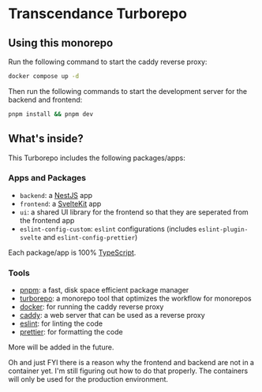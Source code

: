 # Transcendance Turborepo

## Using this monorepo

Run the following command to start the caddy reverse proxy:

```sh
docker compose up -d
```

Then run the following commands to start the development server for the backend and frontend:

```sh
pnpm install && pnpm dev
```

## What's inside?

This Turborepo includes the following packages/apps:

### Apps and Packages

- `backend`: a [NestJS](https://nestjs.com/) app
- `frontend`: a [SvelteKit](https://kit.svelte.dev/) app
- `ui`: a shared UI library for the frontend so that they are seperated from the frontend app
- `eslint-config-custom`: `eslint` configurations (includes `eslint-plugin-svelte` and `eslint-config-prettier`)

Each package/app is 100% [TypeScript](https://www.typescriptlang.org/).

### Tools

- [pnpm](https://pnpm.io/): a fast, disk space efficient package manager
- [turborepo](https://turborepo.dev/): a monorepo tool that optimizes the workflow for monorepos
- [docker](https://www.docker.com/): for running the caddy reverse proxy
- [caddy](https://caddyserver.com/): a web server that can be used as a reverse proxy
- [eslint](https://eslint.org/): for linting the code
- [prettier](https://prettier.io/): for formatting the code

More will be added in the future.

Oh and just FYI there is a reason why the frontend and backend are not in a container yet. I'm still figuring out how to do that properly. The containers will only be used for the production environment.
